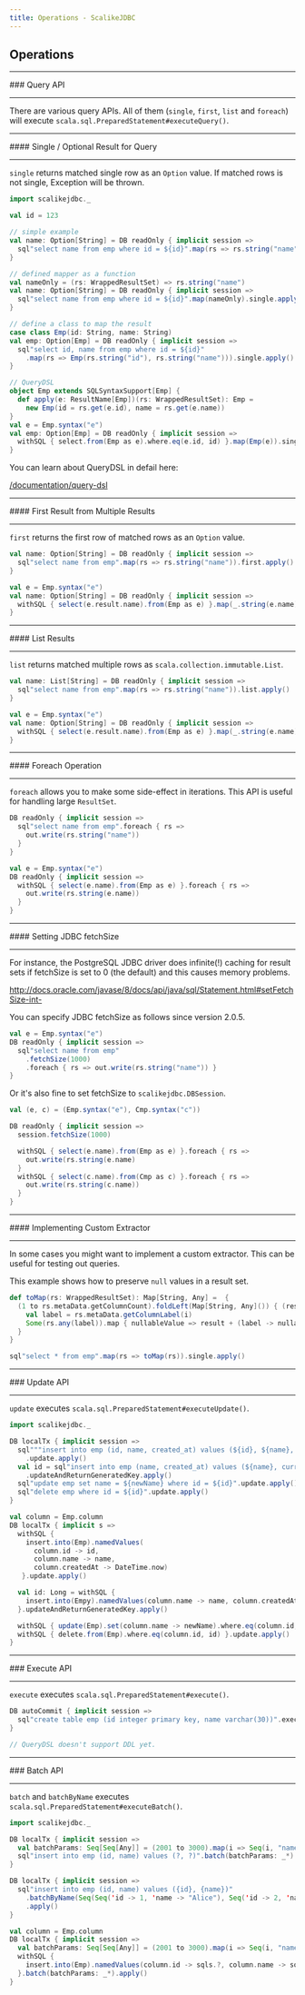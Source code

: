 ```yaml
---
title: Operations - ScalikeJDBC
---
```


## Operations

<hr/>
### Query API
<hr/>

There are various query APIs. All of them (`single`, `first`, `list` and `foreach`) will execute `scala.sql.PreparedStatement#executeQuery()`.

<hr/>
#### Single / Optional Result for Query
<hr/>

`single` returns matched single row as an `Option` value. If matched rows is not single, Exception will be thrown.

```scala
import scalikejdbc._

val id = 123

// simple example
val name: Option[String] = DB readOnly { implicit session =>
  sql"select name from emp where id = ${id}".map(rs => rs.string("name")).single.apply()
}

// defined mapper as a function
val nameOnly = (rs: WrappedResultSet) => rs.string("name")
val name: Option[String] = DB readOnly { implicit session =>
  sql"select name from emp where id = ${id}".map(nameOnly).single.apply()
}

// define a class to map the result
case class Emp(id: String, name: String)
val emp: Option[Emp] = DB readOnly { implicit session =>
  sql"select id, name from emp where id = ${id}"
    .map(rs => Emp(rs.string("id"), rs.string("name"))).single.apply()
}

// QueryDSL
object Emp extends SQLSyntaxSupport[Emp] {
  def apply(e: ResultName[Emp])(rs: WrappedResultSet): Emp =
    new Emp(id = rs.get(e.id), name = rs.get(e.name))
}
val e = Emp.syntax("e")
val emp: Option[Emp] = DB readOnly { implicit session =>
  withSQL { select.from(Emp as e).where.eq(e.id, id) }.map(Emp(e)).single.apply()
}
```

You can learn about QueryDSL in defail here:

[/documentation/query-dsl](/documentation/query-dsl.html)


<hr/>
#### First Result from Multiple Results
<hr/>

`first` returns the first row of matched rows as an `Option` value.

```scala
val name: Option[String] = DB readOnly { implicit session =>
  sql"select name from emp".map(rs => rs.string("name")).first.apply()
}

val e = Emp.syntax("e")
val name: Option[String] = DB readOnly { implicit session =>
  withSQL { select(e.result.name).from(Emp as e) }.map(_.string(e.name)).first.apply()
}
```

<hr/>
#### List Results
<hr/>

`list` returns matched multiple rows as `scala.collection.immutable.List`.

```scala
val name: List[String] = DB readOnly { implicit session =>
  sql"select name from emp".map(rs => rs.string("name")).list.apply()
}

val e = Emp.syntax("e")
val name: Option[String] = DB readOnly { implicit session =>
  withSQL { select(e.result.name).from(Emp as e) }.map(_.string(e.name)).list.apply()
}
```

<hr/>
#### Foreach Operation
<hr/>

`foreach` allows you to make some side-effect in iterations. This API is useful for handling large `ResultSet`.

```scala
DB readOnly { implicit session =>
  sql"select name from emp".foreach { rs => 
    out.write(rs.string("name")) 
  }
}

val e = Emp.syntax("e")
DB readOnly { implicit session =>
  withSQL { select(e.name).from(Emp as e) }.foreach { rs => 
    out.write(rs.string(e.name)) 
  }
}
```

<hr/>
#### Setting JDBC fetchSize
<hr/>

For instance, the PostgreSQL JDBC driver does infinite(!) caching for result sets if fetchSize is set to 0 (the default) and this causes memory problems.

http://docs.oracle.com/javase/8/docs/api/java/sql/Statement.html#setFetchSize-int-

You can specify JDBC fetchSize as follows since version 2.0.5.

```scala
val e = Emp.syntax("e")
DB readOnly { implicit session =>
  sql"select name from emp"
    .fetchSize(1000)
    .foreach { rs => out.write(rs.string("name")) }
}
```

Or it's also fine to set fetchSize to `scalikejdbc.DBSession`.

```scala
val (e, c) = (Emp.syntax("e"), Cmp.syntax("c"))

DB readOnly { implicit session =>
  session.fetchSize(1000)

  withSQL { select(e.name).from(Emp as e) }.foreach { rs => 
    out.write(rs.string(e.name) 
  }
  withSQL { select(c.name).from(Cmp as c) }.foreach { rs => 
    out.write(rs.string(c.name)) 
  }
}
```

<hr/>
#### Implementing Custom Extractor
<hr/>

In some cases you might want to implement a custom extractor. This can be useful for testing out queries.

This example shows how to preserve ``null`` values in a result set.

```scala
def toMap(rs: WrappedResultSet): Map[String, Any] =  {
  (1 to rs.metaData.getColumnCount).foldLeft(Map[String, Any]()) { (result, i) =>
    val label = rs.metaData.getColumnLabel(i)
    Some(rs.any(label)).map { nullableValue => result + (label -> nullableValue) }.getOrElse(result)
  }
}

sql"select * from emp".map(rs => toMap(rs)).single.apply()
```


<hr/>
### Update API
<hr/>

`update` executes `scala.sql.PreparedStatement#executeUpdate()`.

```scala
import scalikejdbc._

DB localTx { implicit session =>
  sql"""insert into emp (id, name, created_at) values (${id}, ${name}, ${DateTime.now})"""
    .update.apply()
  val id = sql"insert into emp (name, created_at) values (${name}, current_timestamp)"
    .updateAndReturnGeneratedKey.apply()
  sql"update emp set name = ${newName} where id = ${id}".update.apply()
  sql"delete emp where id = ${id}".update.apply()
}

val column = Emp.column
DB localTx { implicit s =>
  withSQL {
    insert.into(Emp).namedValues(
      column.id -> id,
      column.name -> name,
      column.createdAt -> DateTime.now)
   }.update.apply()

  val id: Long = withSQL {
    insert.into(Empy).namedValues(column.name -> name, column.createdAt -> sqls.currentTimestamp)
  }.updateAndReturnGeneratedKey.apply()

  withSQL { update(Emp).set(column.name -> newName).where.eq(column.id, id) }.update.apply()
  withSQL { delete.from(Emp).where.eq(column.id, id) }.update.apply()
}

```

<hr/>
### Execute API
<hr/>

`execute` executes `scala.sql.PreparedStatement#execute()`.

```scala
DB autoCommit { implicit session =>
  sql"create table emp (id integer primary key, name varchar(30))".execute.apply()
}

// QueryDSL doesn't support DDL yet.
```

<hr/>
### Batch API
<hr/>

`batch` and `batchByName` executes `scala.sql.PreparedStatement#executeBatch()`.

```scala
import scalikejdbc._

DB localTx { implicit session =>
  val batchParams: Seq[Seq[Any]] = (2001 to 3000).map(i => Seq(i, "name" + i))
  sql"insert into emp (id, name) values (?, ?)".batch(batchParams: _*).apply()
}

DB localTx { implicit session =>
  sql"insert into emp (id, name) values ({id}, {name})"
    .batchByName(Seq(Seq('id -> 1, 'name -> "Alice"), Seq('id -> 2, 'name -> "Bob")):_*)
    .apply()
}

val column = Emp.column
DB localTx { implicit session =>
  val batchParams: Seq[Seq[Any]] = (2001 to 3000).map(i => Seq(i, "name" + i))
  withSQL {
    insert.into(Emp).namedValues(column.id -> sqls.?, column.name -> sqls.?)
  }.batch(batchParams: _*).apply()
}
```
